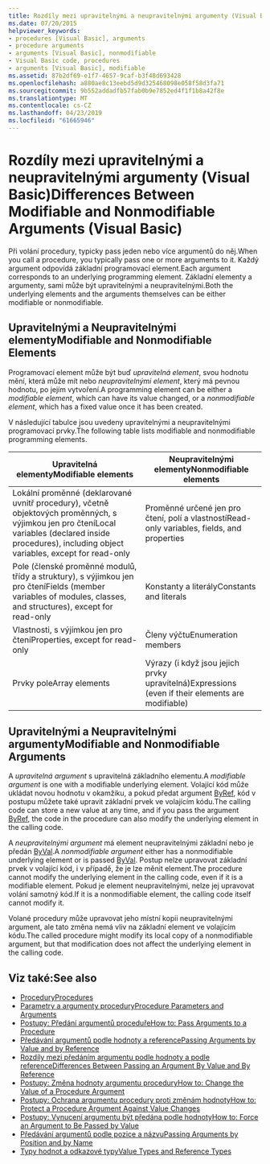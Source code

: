 ```yaml
---
title: Rozdíly mezi upravitelnými a neupravitelnými argumenty (Visual Basic)
ms.date: 07/20/2015
helpviewer_keywords:
- procedures [Visual Basic], arguments
- procedure arguments
- arguments [Visual Basic], nonmodifiable
- Visual Basic code, procedures
- arguments [Visual Basic], modifiable
ms.assetid: 87b2df69-e1f7-4657-9caf-b3f48d693428
ms.openlocfilehash: a880ae8c13eebd5d9d325468098e058f58d3fa71
ms.sourcegitcommit: 9b552addadfb57fab0b9e7852ed4f1f1b8a42f8e
ms.translationtype: MT
ms.contentlocale: cs-CZ
ms.lasthandoff: 04/23/2019
ms.locfileid: "61665946"
---
```

# <a name="differences-between-modifiable-and-nonmodifiable-arguments-visual-basic"></a><span data-ttu-id="e1855-102">Rozdíly mezi upravitelnými a neupravitelnými argumenty (Visual Basic)</span><span class="sxs-lookup"><span data-stu-id="e1855-102">Differences Between Modifiable and Nonmodifiable Arguments (Visual Basic)</span></span>
<span data-ttu-id="e1855-103">Při volání procedury, typicky pass jeden nebo více argumentů do něj.</span><span class="sxs-lookup"><span data-stu-id="e1855-103">When you call a procedure, you typically pass one or more arguments to it.</span></span> <span data-ttu-id="e1855-104">Každý argument odpovídá základní programovací element.</span><span class="sxs-lookup"><span data-stu-id="e1855-104">Each argument corresponds to an underlying programming element.</span></span> <span data-ttu-id="e1855-105">Základní elementy a argumenty, sami může být upravitelnými a neupravitelnými.</span><span class="sxs-lookup"><span data-stu-id="e1855-105">Both the underlying elements and the arguments themselves can be either modifiable or nonmodifiable.</span></span>  
  
## <a name="modifiable-and-nonmodifiable-elements"></a><span data-ttu-id="e1855-106">Upravitelnými a Neupravitelnými elementy</span><span class="sxs-lookup"><span data-stu-id="e1855-106">Modifiable and Nonmodifiable Elements</span></span>  
 <span data-ttu-id="e1855-107">Programovací element může být buď *upravitelná element*, svou hodnotu mění, která může mít nebo *neupravitelnými element*, který má pevnou hodnotu, po jejím vytvoření.</span><span class="sxs-lookup"><span data-stu-id="e1855-107">A programming element can be either a *modifiable element*, which can have its value changed, or a *nonmodifiable element*, which has a fixed value once it has been created.</span></span>  
  
 <span data-ttu-id="e1855-108">V následující tabulce jsou uvedeny upravitelnými a neupravitelnými programovací prvky.</span><span class="sxs-lookup"><span data-stu-id="e1855-108">The following table lists modifiable and nonmodifiable programming elements.</span></span>  
  
|<span data-ttu-id="e1855-109">Upravitelná elementy</span><span class="sxs-lookup"><span data-stu-id="e1855-109">Modifiable elements</span></span>|<span data-ttu-id="e1855-110">Neupravitelnými elementy</span><span class="sxs-lookup"><span data-stu-id="e1855-110">Nonmodifiable elements</span></span>|  
|-------------------------|----------------------------|  
|<span data-ttu-id="e1855-111">Lokální proměnné (deklarované uvnitř procedury), včetně objektových proměnných, s výjimkou jen pro čtení</span><span class="sxs-lookup"><span data-stu-id="e1855-111">Local variables (declared inside procedures), including object variables, except for read-only</span></span>|<span data-ttu-id="e1855-112">Proměnné určené jen pro čtení, polí a vlastností</span><span class="sxs-lookup"><span data-stu-id="e1855-112">Read-only variables, fields, and properties</span></span>|  
|<span data-ttu-id="e1855-113">Pole (členské proměnné modulů, třídy a struktury), s výjimkou jen pro čtení</span><span class="sxs-lookup"><span data-stu-id="e1855-113">Fields (member variables of modules, classes, and structures), except for read-only</span></span>|<span data-ttu-id="e1855-114">Konstanty a literály</span><span class="sxs-lookup"><span data-stu-id="e1855-114">Constants and literals</span></span>|  
|<span data-ttu-id="e1855-115">Vlastnosti, s výjimkou jen pro čtení</span><span class="sxs-lookup"><span data-stu-id="e1855-115">Properties, except for read-only</span></span>|<span data-ttu-id="e1855-116">Členy výčtu</span><span class="sxs-lookup"><span data-stu-id="e1855-116">Enumeration members</span></span>|  
|<span data-ttu-id="e1855-117">Prvky pole</span><span class="sxs-lookup"><span data-stu-id="e1855-117">Array elements</span></span>|<span data-ttu-id="e1855-118">Výrazy (i když jsou jejich prvky upravitelná)</span><span class="sxs-lookup"><span data-stu-id="e1855-118">Expressions (even if their elements are modifiable)</span></span>|  
  
## <a name="modifiable-and-nonmodifiable-arguments"></a><span data-ttu-id="e1855-119">Upravitelnými a Neupravitelnými argumenty</span><span class="sxs-lookup"><span data-stu-id="e1855-119">Modifiable and Nonmodifiable Arguments</span></span>  
 <span data-ttu-id="e1855-120">A *upravitelná argument* s upravitelná základního elementu.</span><span class="sxs-lookup"><span data-stu-id="e1855-120">A *modifiable argument* is one with a modifiable underlying element.</span></span> <span data-ttu-id="e1855-121">Volající kód může ukládat novou hodnotu v okamžiku, a pokud předat argument [ByRef](../../../../visual-basic/language-reference/modifiers/byref.md), kód v postupu můžete také upravit základní prvek ve volajícím kódu.</span><span class="sxs-lookup"><span data-stu-id="e1855-121">The calling code can store a new value at any time, and if you pass the argument [ByRef](../../../../visual-basic/language-reference/modifiers/byref.md), the code in the procedure can also modify the underlying element in the calling code.</span></span>  
  
 <span data-ttu-id="e1855-122">A *neupravitelnými argument* má element neupravitelnými základní nebo je předán [ByVal](../../../../visual-basic/language-reference/modifiers/byval.md).</span><span class="sxs-lookup"><span data-stu-id="e1855-122">A *nonmodifiable argument* either has a nonmodifiable underlying element or is passed [ByVal](../../../../visual-basic/language-reference/modifiers/byval.md).</span></span> <span data-ttu-id="e1855-123">Postup nelze upravovat základní prvek v volající kód, i v případě, že je lze měnit element.</span><span class="sxs-lookup"><span data-stu-id="e1855-123">The procedure cannot modify the underlying element in the calling code, even if it is a modifiable element.</span></span> <span data-ttu-id="e1855-124">Pokud je element neupravitelnými, nelze jej upravovat volání samotný kód.</span><span class="sxs-lookup"><span data-stu-id="e1855-124">If it is a nonmodifiable element, the calling code itself cannot modify it.</span></span>  
  
 <span data-ttu-id="e1855-125">Volané procedury může upravovat jeho místní kopii neupravitelnými argument, ale tato změna nemá vliv na základní element ve volajícím kódu.</span><span class="sxs-lookup"><span data-stu-id="e1855-125">The called procedure might modify its local copy of a nonmodifiable argument, but that modification does not affect the underlying element in the calling code.</span></span>  
  
## <a name="see-also"></a><span data-ttu-id="e1855-126">Viz také:</span><span class="sxs-lookup"><span data-stu-id="e1855-126">See also</span></span>

- [<span data-ttu-id="e1855-127">Procedury</span><span class="sxs-lookup"><span data-stu-id="e1855-127">Procedures</span></span>](./index.md)
- [<span data-ttu-id="e1855-128">Parametry a argumenty procedury</span><span class="sxs-lookup"><span data-stu-id="e1855-128">Procedure Parameters and Arguments</span></span>](./procedure-parameters-and-arguments.md)
- [<span data-ttu-id="e1855-129">Postupy: Předání argumentů proceduře</span><span class="sxs-lookup"><span data-stu-id="e1855-129">How to: Pass Arguments to a Procedure</span></span>](./how-to-pass-arguments-to-a-procedure.md)
- [<span data-ttu-id="e1855-130">Předávání argumentů podle hodnoty a reference</span><span class="sxs-lookup"><span data-stu-id="e1855-130">Passing Arguments by Value and by Reference</span></span>](./passing-arguments-by-value-and-by-reference.md)
- [<span data-ttu-id="e1855-131">Rozdíly mezi předáním argumentu podle hodnoty a podle reference</span><span class="sxs-lookup"><span data-stu-id="e1855-131">Differences Between Passing an Argument By Value and By Reference</span></span>](./differences-between-passing-an-argument-by-value-and-by-reference.md)
- [<span data-ttu-id="e1855-132">Postupy: Změna hodnoty argumentu procedury</span><span class="sxs-lookup"><span data-stu-id="e1855-132">How to: Change the Value of a Procedure Argument</span></span>](./how-to-change-the-value-of-a-procedure-argument.md)
- [<span data-ttu-id="e1855-133">Postupy: Ochrana argumentu procedury proti změnám hodnoty</span><span class="sxs-lookup"><span data-stu-id="e1855-133">How to: Protect a Procedure Argument Against Value Changes</span></span>](./how-to-protect-a-procedure-argument-against-value-changes.md)
- [<span data-ttu-id="e1855-134">Postupy: Vynucení argumentu být předána podle hodnoty</span><span class="sxs-lookup"><span data-stu-id="e1855-134">How to: Force an Argument to Be Passed by Value</span></span>](./how-to-force-an-argument-to-be-passed-by-value.md)
- [<span data-ttu-id="e1855-135">Předávání argumentů podle pozice a názvu</span><span class="sxs-lookup"><span data-stu-id="e1855-135">Passing Arguments by Position and by Name</span></span>](./passing-arguments-by-position-and-by-name.md)
- [<span data-ttu-id="e1855-136">Typy hodnot a odkazové typy</span><span class="sxs-lookup"><span data-stu-id="e1855-136">Value Types and Reference Types</span></span>](../../../../visual-basic/programming-guide/language-features/data-types/value-types-and-reference-types.md)
